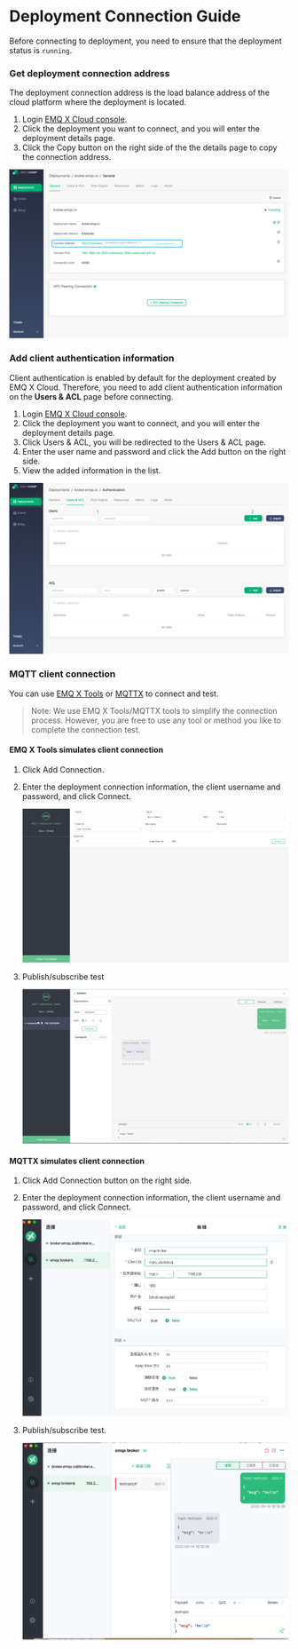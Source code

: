 # Deployment Connection Guide

Before connecting to deployment, you need to ensure that the deployment status is `running`.



### Get deployment connection address

The deployment connection address is the load balance address of the cloud platform where the deployment is located.

1. Login [EMQ X Cloud console](https://cloud.emqx.io/console/).
2. Click the deployment you want to connect, and you will enter the deployment details page.
3. Click the Copy button on the right side of the the details page to copy the connection address.

![deployment_connections](../_assets/deployments/deployment_connections.png)



### Add client authentication information

Client authentication is enabled by default for the deployment created by EMQ X Cloud. Therefore, you need to add client authentication information on the **Users & ACL** page before connecting.

1. Login [EMQ X Cloud console](https://cloud.emqx.io/console/).
2. Click the deployment you want to connect, and you will enter the deployment details page.
2. Click Users & ACL, you will be redirected to the Users & ACL page.
3. Enter the user name and password and click the Add button on the right side.
4. View the added information in the list.

![deployment_connections](../_assets/deployments/add_users.png)



### MQTT client connection

You can use [EMQ X Tools](<http://tools.emqx.io/>) or [MQTTX](<https://mqttx.app/>) to connect and test.

> Note: We use EMQ X Tools/MQTTX tools to simplify the connection process. However, you are free to use any tool or method you like to complete the connection test.



####  EMQ X Tools simulates client connection

1. Click Add Connection.

2. Enter the deployment connection information, the client username and password, and click Connect.

   ![deployment_connections](../_assets/deployments/tools_connections.png)

3. Publish/subscribe test

   ![deployment_connections](../_assets/deployments/tools_pub_sub.png)



####  MQTTX simulates client connection

1. Click Add Connection button on the right side.

2. Enter the deployment connection information, the client username and password, and click Connect.

   ![deployment_connections](../_assets/deployments/mqttx_connections.png)

3. Publish/subscribe test.

   ![deployment_connections](../_assets/deployments/mqttx_pub_sub.png)


